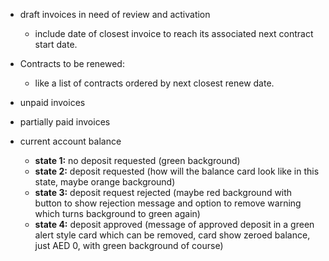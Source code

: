 - draft invoices in need of review and activation
	- include date of closest invoice to reach its associated next contract start date.
- Contracts to be renewed:
	- like a list of contracts ordered by next closest renew date.

- unpaid invoices
- partially paid invoices
- current account balance
	- **state 1:** no deposit requested (green background)
	- **state 2:** deposit requested (how will the balance card look like in this state, maybe orange background)
	- **state 3:** deposit request rejected (maybe red background with button to show rejection message and option to remove warning which turns background to green again)
	- **state 4:** deposit approved (message of approved deposit in a green alert style card which can be removed, card show zeroed balance, just AED 0, with green background of course)






